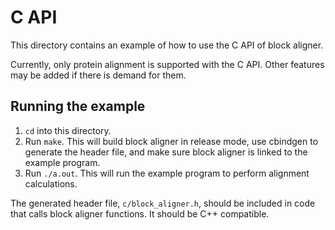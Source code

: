 # C API
This directory contains an example of how to use the C API of block aligner.

Currently, only protein alignment is supported with the C API. Other features
may be added if there is demand for them.

## Running the example
1. `cd` into this directory.
2. Run `make`. This will build block aligner in release mode, use cbindgen
to generate the header file, and make sure block aligner is linked to the
example program.
3. Run `./a.out`. This will run the example program to perform alignment
calculations.

The generated header file, `c/block_aligner.h`, should be included in
code that calls block aligner functions. It should be C++ compatible.

